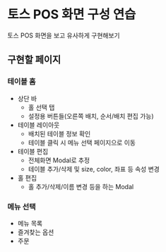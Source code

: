 # 토스 POS 화면 구성 연습

토스 POS 화면을 보고 유사하게 구현해보기

## 구현할 페이지

### 테이블 홈
- 상단 바
  - 홀 선택 탭
  - 설정용 버튼들(오른쪽 배치, 순서/배치 편집 가능)
- 테이블 레이아웃
  - 배치된 테이블 정보 확인
  - 테이블 클릭 시 메뉴 선택 페이지으로 이동
- 테이블 편집
  - 전체화면 Modal로 추정
  - 테이블 추가/삭제 및 size, color, 좌표 등 속성 변경
- 홀 편집
  - 홀 추가/삭제/이름 변경 등을 하는 Modal

### 메뉴 선택
- 메뉴 목록
- 즐겨찾는 옵션
- 주문
